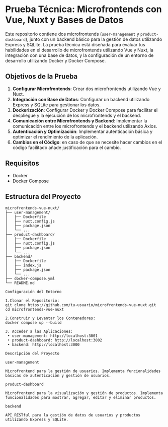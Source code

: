 # Prueba Técnica: Microfrontends con Vue, Nuxt y Bases de Datos

Este repositorio contiene dos microfrontends (`user-management` y `product-dashboard`), junto con un backend básico para la gestión de datos utilizando Express y SQLite. La prueba técnica está diseñada para evaluar tus habilidades en el desarrollo de microfrontends utilizando Vue y Nuxt, la integración con una base de datos, y la configuración de un entorno de desarrollo utilizando Docker y Docker Compose.

## Objetivos de la Prueba

1. **Configurar Microfrontends**: Crear dos microfrontends utilizando Vue y Nuxt.
2. **Integración con Base de Datos**: Configurar un backend utilizando Express y SQLite para gestionar los datos.
3. **Dockerización**: Configurar Docker y Docker Compose para facilitar el despliegue y la ejecución de los microfrontends y el backend.
4. **Comunicación entre Microfrontends y Backend**: Implementar la comunicación entre los microfrontends y el backend utilizando Axios.
5. **Autenticación y Optimización**: Implementar autenticación básica y optimizar el rendimiento de la aplicación.
6. **Cambios en el Código**: en caso de que se necesite hacer cambios en el código facilitado añade justificación para el cambio.

## Requisitos

- Docker
- Docker Compose

## Estructura del Proyecto

```plaintext
microfrontends-vue-nuxt/
├── user-management/
│   ├── Dockerfile
│   ├── nuxt.config.js
│   ├── package.json
│   └── ...
├── product-dashboard/
│   ├── Dockerfile
│   ├── nuxt.config.js
│   ├── package.json
│   └── ...
├── backend/
│   ├── Dockerfile
│   ├── index.js
│   ├── package.json
│   └── ...
├── docker-compose.yml
└── README.md

Configuración del Entorno

1.Clonar el Repositorio: 
git clone https://github.com/tu-usuario/microfrontends-vue-nuxt.git
cd microfrontends-vue-nuxt

2.Construir y Levantar los Contenedores:
docker compose up --build

3. Acceder a las Aplicaciones:
 • user-management: http://localhost:3001
 • product-dashboard: http://localhost:3002
 • backend: http://localhost:3000

Descripción del Proyecto

user-management

Microfrontend para la gestión de usuarios. Implementa funcionalidades básicas de autenticación y gestión de usuarios.

product-dashboard

Microfrontend para la visualización y gestión de productos. Implementa funcionalidades para mostrar, agregar, editar y eliminar productos.

backend

API RESTful para la gestión de datos de usuarios y productos utilizando Express y SQLite.
